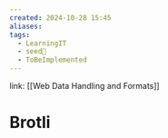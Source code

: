 ```yaml
---
created: 2024-10-28 15:45
aliases: 
tags:
  - LearningIT
  - seed🌱
  - ToBeImplemented
---
```


link: [[Web Data Handling and Formats]]

# Brotli
